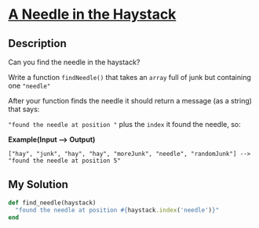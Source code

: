 # [A Needle in the Haystack](https://www.codewars.com/kata/56676e8fabd2d1ff3000000c)

## Description
Can you find the needle in the haystack?

Write a function `findNeedle()` that takes an `array` full of junk but containing one `"needle"`

After your function finds the needle it should return a message (as a string) that says:

`"found the needle at position "` plus the `index` it found the needle, so:

**Example(Input --> Output)**
```
["hay", "junk", "hay", "hay", "moreJunk", "needle", "randomJunk"] --> "found the needle at position 5"
```

## My Solution
```ruby
def find_needle(haystack)
  "found the needle at position #{haystack.index('needle')}"
end
```
